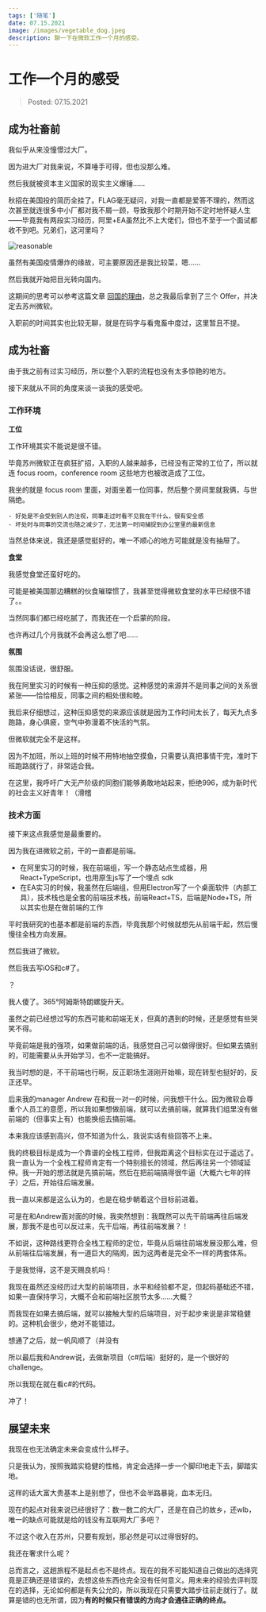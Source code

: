 ```yaml
---
tags: ['随笔']
date: 07.15.2021
image: /images/vegetable_dog.jpeg
description: 聊一下在微软工作一个月的感受。
---
```


# 工作一个月的感受

> Posted: 07.15.2021

<Tag />

## 成为社畜前

我似乎从来没憧憬过大厂。

因为进大厂对我来说，不算唾手可得，但也没那么难。

然后我就被资本主义国家的现实主义爆锤……

秋招在美国投的简历全挂了。FLAG毫无疑问，对我一直都是爱答不理的，然而这次甚至就连很多中小厂都对我不屑一顾，导致我那个时期开始不定时地怀疑人生——毕竟我有两段实习经历，阿里+EA虽然比不上大佬们，但也不至于一个面试都收不到吧。兄弟们，这河里吗？

![reasonable](/images/reasonable.jpeg)

虽然有美国疫情爆炸的缘故，可主要原因还是我比较菜，嗯……

然后我就开始把目光转向国内。

这期间的思考可以参考这篇文章 [回国的理由](/essay/back_to_home.md)，总之我最后拿到了三个 Offer，并决定去苏州微软。

入职前的时间其实也比较无聊，就是在码字与看鬼畜中度过，这里暂且不提。

## 成为社畜

由于我之前有过实习经历，所以整个入职的流程也没有太多惊艳的地方。

接下来就从不同的角度来谈一谈我的感受吧。

### 工作环境

**工位**

工作环境其实不能说是很不错。

毕竟苏州微软正在疯狂扩招，入职的人越来越多，已经没有正常的工位了，所以就连 focus room，conference room 这些地方也被改造成了工位。

我坐的就是 focus room 里面，对面坐着一位同事，然后整个房间里就我俩，与世隔绝。

    - 好处是不会受到别人的注视，同事走过时看不见我在干什么，很有安全感
    - 坏处时与同事的交流也随之减少了，无法第一时间捕捉到办公室里的最新信息

当然总体来说，我还是感觉挺好的，唯一不顺心的地方可能就是没有抽屉了。

**食堂**

我感觉食堂还蛮好吃的。

可能是被美国那边糟糕的伙食璀璨惯了，我甚至觉得微软食堂的水平已经很不错了。。

当然同事们都已经吃腻了，而我还在一个启蒙的阶段。

也许再过几个月我就不会再这么想了吧……

**氛围**

氛围没话说，很舒服。

我在阿里实习的时候有一种压抑的感觉。这种感觉的来源并不是同事之间的关系很紧张——恰恰相反，同事之间的相处很和睦。

我后来仔细想过，这种压抑感觉的来源应该就是因为工作时间太长了，每天九点多跑路，身心俱疲，空气中弥漫着不快活的气氛。

但微软就完全不是这样。

因为不加班，所以上班的时候不用特地抽空摸鱼，只需要认真把事情干完，准时下班跑路就行了，非常适合我。

在这里，我呼吁广大无产阶级的同胞们能够勇敢地站起来，拒绝996，成为新时代的社会主义好青年！（滑稽

### 技术方面

接下来这点我感觉是最重要的。

因为我在进微软之前，干的一直都是前端。

- 在阿里实习的时候，我在前端组，写一个静态站点生成器，用 React+TypeScript，也用原生js写了一个埋点 sdk
- 在EA实习的时候，我虽然在后端组，但用Electron写了一个桌面软件（内部工具），技术栈也是全套的前端技术栈，前端React+TS，后端是Node+TS，所以其实也是在做前端的工作

平时我研究的也基本都是前端的东西，毕竟我那个时候就想先从前端干起，然后慢慢往全栈方向发展。

然后我进了微软。

然后我去写iOS和c#了。

？

我人傻了。365°阿姆斯特朗螺旋升天。

虽然之前已经想过写的东西可能和前端无关，但真的遇到的时候，还是感觉有些哭笑不得。

毕竟前端是我的强项，如果做前端的话，我感觉自己可以做得很好。但如果去搞别的，可能需要从头开始学习，也不一定能搞好。

我当时想的是，不干前端也行啊，反正职场生涯刚开始嘛，现在转型也挺好的，反正还早。

后来我的manager Andrew 在和我一对一的时候，问我想干什么。因为微软会尊重个人员工的意愿，所以我如果想做前端，就可以去搞前端，就算我们组里没有做前端的（但事实上有）也能换组去搞前端。

本来我应该感到高兴，但不知道为什么，我说实话有些回答不上来。

我的终极目标是成为一个靠谱的全栈工程师，但我距离这个目标实在过于遥远了。我一直认为一个全栈工程师肯定有一个特别擅长的领域，然后再往另一个领域延伸。我一开始的想法就是先搞前端，然后在把前端搞得很牛逼（大概六七年的样子）之后，开始往后端发展。

我一直以来都是这么认为的，也是在稳步朝着这个目标前进着。

可是在和Andrew面对面的时候，我突然想到：我既然可以先干前端再往后端发展，那我不是也可以反过来，先干后端，再往前端发展？！

不如说，这种路线更符合全栈工程师的定位，毕竟从后端往前端发展没那么难，但从前端往后端发展，有一道巨大的隔阂，因为这两者是完全不一样的两套体系。

于是我觉得，这不是天赐良机吗！

我现在虽然还没经历过大型的前端项目，水平和经验都不足，但起码基础还不错，如果一直保持学习，大概不会和前端社区脱节太多……大概？

而我现在如果去搞后端，就可以接触大型的后端项目，对于起步来说是非常稳健的。这种机会很少，绝对不能错过。

想通了之后，就一帆风顺了（并没有

所以最后我和Andrew说，去做新项目（c#后端）挺好的，是一个很好的challenge。

所以我现在就在看c#的代码。

冲了！

## 展望未来

我现在也无法确定未来会变成什么样子。

只是我认为，按照我踏实稳健的性格，肯定会选择一步一个脚印地走下去，脚踏实地。

这样的话大富大贵基本上是别想了，但也不会半路暴毙，血本无归。

现在的起点对我来说已经很好了：数一数二的大厂，还是在自己的故乡，还wlb，唯一的缺点可能就是给的钱没有互联网大厂多吧？

不过这个收入在苏州，只要有规划，那必然是可以过得很好的。

我还在奢求什么呢？

总而言之，这趟旅程不是起点也不是终点。现在的我不可能知道自己做出的选择究竟是正确还是错误的，去想这些东西也完全没有任何意义。用未来的经验去评判现在的选择，无论如何都是有失公允的，所以我现在只需要大踏步往前走就行了。就算是错的也无所谓，因为<span v-p>**有的时候只有错误的方向才会通往正确的终点。**</span>

<Chirpy />